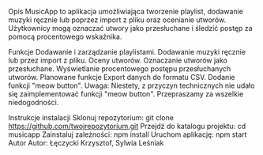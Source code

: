 Opis
MusicApp to aplikacja umożliwiająca tworzenie playlist, dodawanie muzyki ręcznie lub poprzez import z pliku oraz ocenianie utworów. Użytkownicy mogą oznaczać utwory jako przesłuchane i śledzić postęp za pomocą procentowego wskaźnika.

Funkcje
Dodawanie i zarządzanie playlistami.
Dodawanie muzyki ręcznie lub przez import z pliku.
Oceny utworów.
Oznaczanie utworów jako przesłuchane.
Wyświetlanie procentowego postępu przesłuchanych utworów.
Planowane funkcje
Export danych do formatu CSV.
Dodanie funkcji "meow button".
Uwaga: Niestety, z przyczyn technicznych nie udało się zaimplementować funkcji "meow button". Przepraszamy za wszelkie niedogodności.

Instrukcje instalacji
Sklonuj repozytorium: git clone https://github.com/twojrepozytorium.git
Przejdź do katalogu projektu: cd musicapp
Zainstaluj zależności: npm install
Uruchom aplikację: npm start
Autor
Autor: Łęczycki Krzysztof, Sylwia Leśniak
